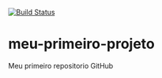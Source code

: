 [![Build Status](https://travis-ci.org/alexandreferreiradasilva/meu-primeiro-projeto.svg?branch=master)](https://travis-ci.org/alexandreferreiradasilva/meu-primeiro-projeto)
# meu-primeiro-projeto
Meu primeiro repositorio GitHub
